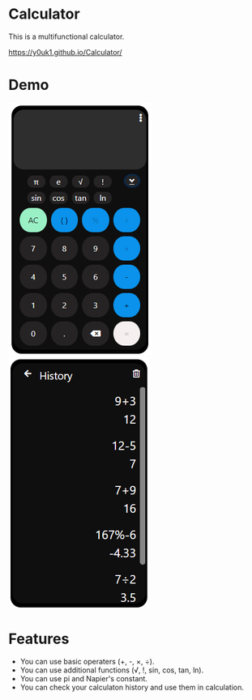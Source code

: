 # Calculator

This is a multifunctional calculator.

https://y0uk1.github.io/Calculator/

# Demo

<img src="img/demo.png"> <img src="img/demo2.png">

# Features

- You can use basic operaters (+, -, ×, ÷).
- You can use additional functions (√, !, sin, cos, tan, ln).
- You can use pi and Napier's constant.
- You can check your calculaton history and use them in calculation.
